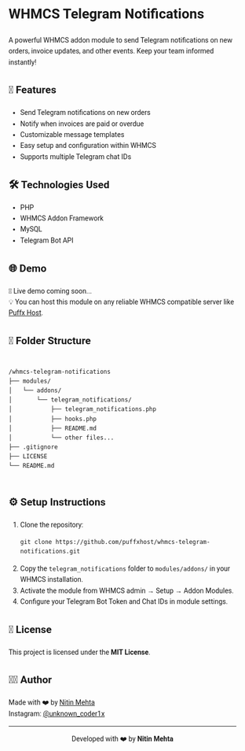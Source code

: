 <div style="font-family: Roboto, sans-serif; max-width: 800px; margin: auto; padding: 20px; line-height: 1.6;">

  <h1>WHMCS Telegram Notifications</h1>
  <p>A powerful WHMCS addon module to send Telegram notifications on new orders, invoice updates, and other events. Keep your team informed instantly!</p>

  <h2>🚀 Features</h2>
  <ul>
    <li>Send Telegram notifications on new orders</li>
    <li>Notify when invoices are paid or overdue</li>
    <li>Customizable message templates</li>
    <li>Easy setup and configuration within WHMCS</li>
    <li>Supports multiple Telegram chat IDs</li>
  </ul>

  <h2>🛠️ Technologies Used</h2>
  <ul>
    <li>PHP</li>
    <li>WHMCS Addon Framework</li>
    <li>MySQL</li>
    <li>Telegram Bot API</li>
  </ul>

  <h2>🌐 Demo</h2>
  <p>🚧 Live demo coming soon...<br>
  💡 You can host this module on any reliable WHMCS compatible server like <a href="https://puffxhost.com" target="_blank">Puffx Host</a>.</p>

  <h2>📂 Folder Structure</h2>
  <pre><code>
/whmcs-telegram-notifications
├── modules/
│   └── addons/
│       └── telegram_notifications/
│           ├── telegram_notifications.php
│           ├── hooks.php
│           ├── README.md
│           └── other files...
├── .gitignore
├── LICENSE
└── README.md
  </code></pre>

  <h2>⚙️ Setup Instructions</h2>
  <ol>
    <li>Clone the repository:
      <pre><code>git clone https://github.com/puffxhost/whmcs-telegram-notifications.git</code></pre>
    </li>
    <li>Copy the <code>telegram_notifications</code> folder to <code>modules/addons/</code> in your WHMCS installation.</li>
    <li>Activate the module from WHMCS admin → Setup → Addon Modules.</li>
    <li>Configure your Telegram Bot Token and Chat IDs in module settings.</li>
  </ol>

  <h2>📜 License</h2>
  <p>This project is licensed under the <strong>MIT License</strong>.</p>

  <h2>👨‍💻 Author</h2>
  <p>Made with ❤️ by <a href="https://github.com/puffxhost" target="_blank">Nitin Mehta</a><br>
     Instagram: <a href="https://instagram.com/unknown_coder1x" target="_blank">@unknown_coder1x</a>
  </p>

  <hr>
<p align="center">
  Developed with ❤️ by <strong>Nitin Mehta</strong>
</p>

</div>
